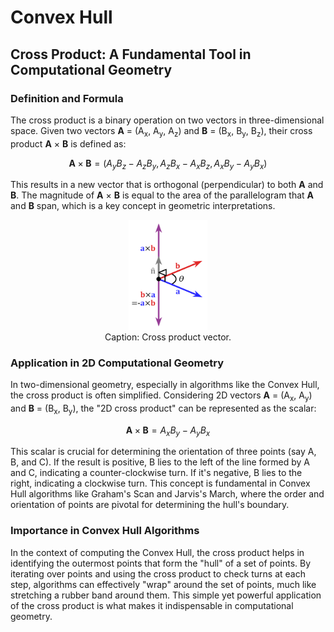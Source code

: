 # Convex Hull

## Cross Product: A Fundamental Tool in Computational Geometry

### Definition and Formula

The cross product is a binary operation on two vectors in three-dimensional space. Given two vectors **A** = (A<sub>x</sub>, A<sub>y</sub>, A<sub>z</sub>) and **B** = (B<sub>x</sub>, B<sub>y</sub>, B<sub>z</sub>), their cross product **A** × **B** is defined as:

$$ \textbf{A} \times \textbf{B} = (A_{y}B_{z} - A_{z}B_{y}, A_{z}B_{x} - A_{x}B_{z}, A_{x}B_{y} - A_{y}B_{x})  $$

This results in a new vector that is orthogonal (perpendicular) to both **A** and **B**. The magnitude of **A** × **B** is equal to the area of the parallelogram that **A** and **B** span, which is a key concept in geometric interpretations.

<div style="text-align:center">
  <img src="./images/Cross_product_vector.png" alt="Big Theta Notation" width="25%">
    <figcaption>Caption: Cross product vector.</figcaption>
</div>

### Application in 2D Computational Geometry

In two-dimensional geometry, especially in algorithms like the Convex Hull, the cross product is often simplified. Considering 2D vectors **A** = (A<sub>x</sub>, A<sub>y</sub>) and **B** = (B<sub>x</sub>, B<sub>y</sub>), the "2D cross product" can be represented as the scalar:

$$ \textbf{A} \times \textbf{B} = A_{x}B_{y} - A_{y}B_{x} $$

This scalar is crucial for determining the orientation of three points (say A, B, and C). If the result is positive, B lies to the left of the line formed by A and C, indicating a counter-clockwise turn. If it's negative, B lies to the right, indicating a clockwise turn. This concept is fundamental in Convex Hull algorithms like Graham's Scan and Jarvis's March, where the order and orientation of points are pivotal for determining the hull's boundary.

### Importance in Convex Hull Algorithms

In the context of computing the Convex Hull, the cross product helps in identifying the outermost points that form the "hull" of a set of points. By iterating over points and using the cross product to check turns at each step, algorithms can effectively "wrap" around the set of points, much like stretching a rubber band around them. This simple yet powerful application of the cross product is what makes it indispensable in computational geometry.

